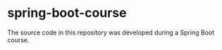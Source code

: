 # spring-boot-course
The source code in this repository was developed during a Spring Boot course. 
